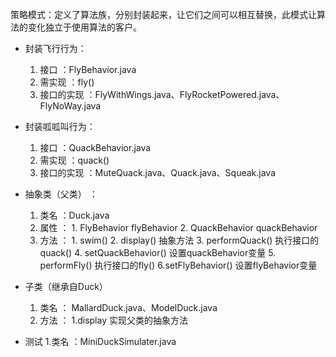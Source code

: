 策略模式：定义了算法族，分别封装起来，让它们之间可以相互替换，此模式让算法的变化独立于使用算法的客户。

* 封装飞行行为：
    1. 接口       ：FlyBehavior.java
    2. 需实现     ：fly()
    3. 接口的实现 ：FlyWithWings.java、FlyRocketPowered.java、FlyNoWay.java

* 封装呱呱叫行为：
    1. 接口       ：QuackBehavior.java
    2. 需实现     ：quack()
    3. 接口的实现 ：MuteQuack.java、Quack.java、Squeak.java

* 抽象类（父类） ：
    1. 类名       ：Duck.java
    2. 属性       ：
                    1. FlyBehavior flyBehavior
                    2. QuackBehavior quackBehavior
    3. 方法       ：
                    1. swim()
                    2. display()               抽象方法
                    3. performQuack()          执行接口的quack()
                    4. setQuackBehavior()      设置quackBehavior变量
                    5. performFly()            执行接口的fly()
                    6.setFlyBehavior()        设置flyBehavior变量

* 子类（继承自Duck）
    1. 类名       ： MallardDuck.java、ModelDuck.java
    2. 方法       ：
                    1.display                 实现父类的抽象方法


* 测试
    1.类名       ：MiniDuckSimulater.java